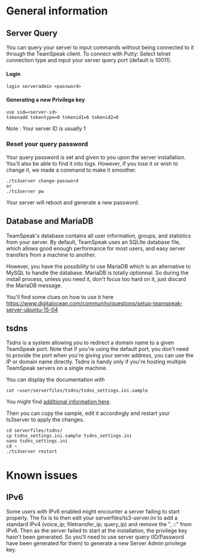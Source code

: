 # General information

## Server Query

You can query your server to input commands without being connected to it through the TeamSpeak client.
To connect with Putty: Select telnet connection type and input your server query port (default is 10011).

#### Login
````
login serveradmin <password>
````

#### Generating a new Privilege key

````
use sid=<server-id>
tokenadd tokentype=0 tokenid1=6 tokenid2=0
````
Note : Your server ID is usually 1

### Reset your query password

Your query password is set and given to you upon the server installation. You'll also be able to find it into logs. However, if you lose it or wish to change it, we made a command to make it smoother.

````
./ts3server change-password
or
./ts3server pw
````

Your server will reboot and generate a new password.

## Database and MariaDB

TeamSpeak's database contains all user information, groups, and statistics from your server. 
By default, TeamSpeak uses an SQLIte database file, which allows good enough performance for most users, and easy server transfers from a machine to another.

However, you have the possibility to use MariaDB which is an alternative to MySQL to handle the database.
MariaDB is totally optionnal.
So during the install process, unless you need it, don't focus too hard on it, just discard the MariaDB message.

You'll find some clues on how to use it here https://www.digitalocean.com/community/questions/setup-teamspeak-server-ubuntu-15-04

## tsdns

Tsdns is a system allowing you to redirect a domain name to a given TeamSpeak port. Note that if you're using the default port, you don't need to provide the port when you're giving your server address, you can use the IP or domain name directly. Tsdns is handy only if you're hosting multiple TeamSpeak servers on a single machine.

You can display the documentation with
````
cat ~user/serverfiles/tsdns/tsdns_settings.ini.sample
````

You might find [additional information here](http://lastconnect.net/en/tsdnsdoc/).

Then you can copy the sample, edit it accordingly and restart your ts3server to apply the changes.
````
cd serverfiles/tsdns/
cp tsdns_settings.ini.sample tsdns_settings.ini
nano tsdns_settings.ini
cd ~
./ts3server restart
````

# Known issues

## IPv6

Some users with IPv6 enabled might encounter a server failing to start properly. The fix is to then edit your serverfiles/ts3-server.ini to add a standard IPv4 (voice_ip; filetransfer_ip; query_ip) and remove the ", ::" from IPv6. Then as the server failed to start at the installation, the privilege key hasn't been generated. So you'll need to use server query (ID/Password have been generated for them) to generate a new Server Admin privilege key.
